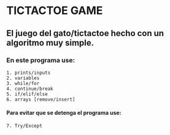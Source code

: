 # TICTACTOE GAME

## El juego del gato/tictactoe hecho con un algoritmo muy simple. 

### En este programa use:

    1. prints/inputs 
    2. variables
    3. while/for
    4. continue/break
    5. if/elif/else
    6. arrays [remove/insert]

#### Para evitar que se detenga el programa use:

    7. Try/Except